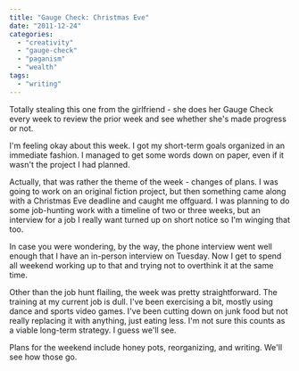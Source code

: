 ```yaml
---
title: "Gauge Check: Christmas Eve"
date: "2011-12-24"
categories: 
  - "creativity"
  - "gauge-check"
  - "paganism"
  - "wealth"
tags: 
  - "writing"
---
```


Totally stealing this one from the girlfriend - she does her Gauge Check every week to review the prior week and see whether she's made progress or not.

I'm feeling okay about this week. I got my short-term goals organized in an immediate fashion. I managed to get some words down on paper, even if it wasn't the project I had planned.

Actually, that was rather the theme of the week - changes of plans. I was going to work on an original fiction project, but then something came along with a Christmas Eve deadline and caught me offguard. I was planning to do some job-hunting work with a timeline of two or three weeks, but an interview for a job I really want turned up on short notice so I'm winging that too.

In case you were wondering, by the way, the phone interview went well enough that I have an in-person interview on Tuesday. Now I get to spend all weekend working up to that and trying not to overthink it at the same time.

Other than the job hunt flailing, the week was pretty straightforward. The training at my current job is dull. I've been exercising a bit, mostly using dance and sports video games. I've been cutting down on junk food but not really replacing it with anything, just eating less. I'm not sure this counts as a viable long-term strategy. I guess we'll see.

Plans for the weekend include honey pots, reorganizing, and writing. We'll see how those go.
